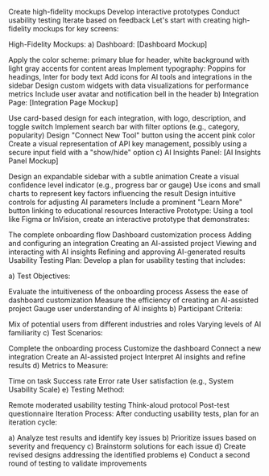 Create high-fidelity mockups
Develop interactive prototypes
Conduct usability testing
Iterate based on feedback
Let's start with creating high-fidelity mockups for key screens:

High-Fidelity Mockups:
a) Dashboard: [Dashboard Mockup]

Apply the color scheme: primary blue for header, white background with light gray accents for content areas
Implement typography: Poppins for headings, Inter for body text
Add icons for AI tools and integrations in the sidebar
Design custom widgets with data visualizations for performance metrics
Include user avatar and notification bell in the header
b) Integration Page: [Integration Page Mockup]

Use card-based design for each integration, with logo, description, and toggle switch
Implement search bar with filter options (e.g., category, popularity)
Design "Connect New Tool" button using the accent pink color
Create a visual representation of API key management, possibly using a secure input field with a "show/hide" option
c) AI Insights Panel: [AI Insights Panel Mockup]

Design an expandable sidebar with a subtle animation
Create a visual confidence level indicator (e.g., progress bar or gauge)
Use icons and small charts to represent key factors influencing the result
Design intuitive controls for adjusting AI parameters
Include a prominent "Learn More" button linking to educational resources
Interactive Prototype:
Using a tool like Figma or InVision, create an interactive prototype that demonstrates:

The complete onboarding flow
Dashboard customization process
Adding and configuring an integration
Creating an AI-assisted project
Viewing and interacting with AI insights
Refining and approving AI-generated results
Usability Testing Plan:
Develop a plan for usability testing that includes:

a) Test Objectives:

Evaluate the intuitiveness of the onboarding process
Assess the ease of dashboard customization
Measure the efficiency of creating an AI-assisted project
Gauge user understanding of AI insights
b) Participant Criteria:

Mix of potential users from different industries and roles
Varying levels of AI familiarity
c) Test Scenarios:

Complete the onboarding process
Customize the dashboard
Connect a new integration
Create an AI-assisted project
Interpret AI insights and refine results
d) Metrics to Measure:

Time on task
Success rate
Error rate
User satisfaction (e.g., System Usability Scale)
e) Testing Method:

Remote moderated usability testing
Think-aloud protocol
Post-test questionnaire
Iteration Process:
After conducting usability tests, plan for an iteration cycle:

a) Analyze test results and identify key issues b) Prioritize issues based on severity and frequency c) Brainstorm solutions for each issue d) Create revised designs addressing the identified problems e) Conduct a second round of testing to validate improvements

